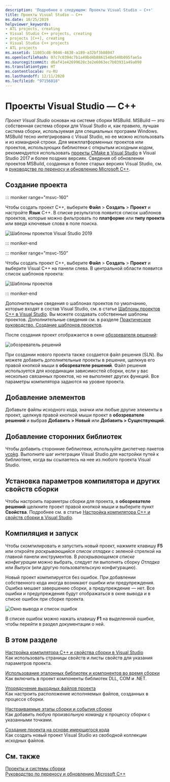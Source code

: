 ```yaml
---
description: 'Подробнее о следующем: Проекты Visual Studio — C++'
title: Проекты Visual Studio — C++
ms.date: 10/25/2019
helpviewer_keywords:
- ATL projects, creating
- Visual Studio C++ projects, creating
- projects [C++], creating
- Visual Studio C++ projects
- ATL projects
ms.assetid: 11003cd8-9046-4630-a189-a32bf3b88047
ms.openlocfilehash: 07c7c0394c7b1a49bd4b8861540e540b095fae5a
ms.sourcegitcommit: d6af41e42699628c3e2e6063ec7b03931a49a098
ms.translationtype: HT
ms.contentlocale: ru-RU
ms.lasthandoff: 12/11/2020
ms.locfileid: "97156818"
---
```

# <a name="visual-studio-projects---c"></a>Проекты Visual Studio — C++

*Проект Visual Studio* основан на системе сборки MSBuild. MSBuild — это собственная система сборки для Visual Studio и, как правило, лучшая система сборки, используемая для специальных программ Windows. MSBuild тесно интегрирована с Visual Studio, но ее можно использовать и из командной строки. Для межплатформенных проектов или проектов, использующих библиотеки с открытым исходным кодом, рекомендуется использовать [проекты CMake в Visual Studio](cmake-projects-in-visual-studio.md) в Visual Studio 2017 и более поздних версиях. Сведения об обновлении проектов MSBuild, созданных в более старых версиях Visual Studio, см. в [руководстве по переносу и обновлению Microsoft C++](../porting/visual-cpp-porting-and-upgrading-guide.md).

## <a name="create-a-project"></a>Создание проекта

::: moniker range="msvc-160"

Чтобы создать проект C++, выберите **Файл** > **Создать** > **Проект** и настройте **Язык** C++. В списке результатов появится список шаблонов проектов, которые можно фильтровать по **платформе** или **типу проекта** или введя ключевые слова в поле поиска.

   ![Шаблоны проектов Visual Studio 2019](../build/media/vs2019-choose-console-app.png "Visual Studio 2019: диалоговое окно создания проекта")

::: moniker-end

::: moniker range="msvc-150"

Чтобы создать проект C++, выберите **Файл** > **Создать** > **Проект** и выберите Visual C++ на панели слева. В центральной области появится список шаблонов проекта:

   ![Шаблоны проектов](../overview/media/vs2017-new-project.png "Visual Studio 2017: диалоговое окно создания проекта")

::: moniker-end

Дополнительные сведения о шаблонах проектов по умолчанию, которые входят в состав Visual Studio, см. в статье [Шаблоны проектов C++ в Visual Studio](reference/visual-cpp-project-types.md). Вы можете создавать собственные шаблоны проектов. Дополнительные сведения см. в разделе [Практическое руководство. Создание шаблонов проектов](/visualstudio/ide/how-to-create-project-templates).

После создания проект отображается в окне [обозревателя решений](/visualstudio/ide/solutions-and-projects-in-visual-studio):

   ![обозреватель решений](media/mathlibrary-solution-explorer-153.png)

При создании нового проекта также создается файл решения (SLN). Вы можете добавить дополнительные проекты в решение, щелкнув его правой кнопкой мыши в **обозревателе решений**. Файл решения используется для координации зависимостей сборки, если у вас несколько связанных проектов, но не выполняет других функций. Все параметры компилятора задаются на уровне проекта.

## <a name="add-items"></a>Добавление элементов

Добавьте файлы исходного кода, значки или любые другие элементы в проект, щелкнув правой кнопкой мыши проект в **обозревателе решений** и выбрав **Добавить > Новый** или **Добавить > Существующий**.

## <a name="add-third-party-libraries"></a>Добавление сторонних библиотек

Чтобы добавить сторонние библиотеки, используйте диспетчер пакетов [vcpkg](vcpkg.md). Выполните шаг интеграции Visual Studio для настройки путей к библиотеке, когда вы ссылаетесь на нее из любого проекта Visual Studio.

## <a name="set-compiler-options-and-other-build-properties"></a>Установка параметров компилятора и других свойств сборки

Чтобы настроить параметры сборки для проекта, в **обозревателе решений** щелкните проект правой кнопкой мыши и выберите пункт **Свойства**. Подробнее см. в статье [Настройка компилятора C++ и свойств сборки в Visual Studio](working-with-project-properties.md).

## <a name="compile-and-run"></a>Компиляция и запуск

Чтобы скомпилировать и запустить новый проект, нажмите клавишу **F5** или откройте *раскрывающийся список отладки* с зеленой стрелкой на главной панели инструментов. В *раскрывающемся списке конфигурации* можно выбрать, следует ли выполнять сборку *Отладка* или *Выпуск* (или другую пользовательскую конфигурацию).

Новый проект компилируется без ошибок. При добавлении собственного кода иногда возникают ошибки или предупреждения. Ошибка мешает завершению сборки, а предупреждение — нет. Все ошибки и предупреждения будут отображаться в окне вывода и в списке ошибок при сборке проекта.

   ![Окно вывода и список ошибок](../overview/media/vs2017-output-error-list.png)

В списке ошибок можно нажать клавишу **F1** на выделенной ошибке, чтобы перейти в раздел документации о ней.

## <a name="in-this-section"></a>В этом разделе

[Настройка компилятора C++ и свойства сборки в Visual Studio](working-with-project-properties.md)<br/>
Как использовать страницы свойств и листы свойств для указания параметров проекта.

[Использование эталонных библиотек и компонентов во время сборки](adding-references-in-visual-cpp-projects.md)<br/>
Как включить в проект компоненты библиотек DLL, COM и .NET.

[Упорядочение выходных файлов проекта](how-to-organize-project-output-files-for-builds.md)<br/>
Как настроить расположение исполняемых файлов, созданных в процессе сборки.

[Настраиваемые этапы сборки и события сборки](understanding-custom-build-steps-and-build-events.md)<br/>
Как добавить любую произвольную команду к процессу сборки с указанными точками.

[Создание проекта на основе имеющегося кода](how-to-create-a-cpp-project-from-existing-code.md)<br/>
Как создать новый проект Visual Studio из свободной коллекции исходных файлов.

## <a name="see-also"></a>См. также

[Проекты и системы сборки](projects-and-build-systems-cpp.md)<br>
[Руководство по переносу и обновлению Microsoft C++](../porting/visual-cpp-porting-and-upgrading-guide.md)

